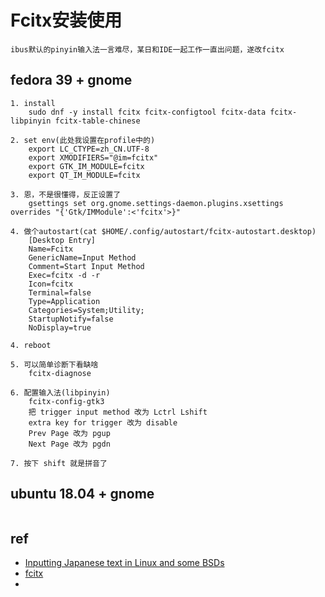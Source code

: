 # Fcitx安装使用
```
ibus默认的pinyin输入法一言难尽，某日和IDE一起工作一直出问题，遂改fcitx
```

## fedora 39 + gnome
```
1. install
    sudo dnf -y install fcitx fcitx-configtool fcitx-data fcitx-libpinyin fcitx-table-chinese

2. set env(此处我设置在profile中的)
    export LC_CTYPE=zh_CN.UTF-8
    export XMODIFIERS="@im=fcitx"
    export GTK_IM_MODULE=fcitx
    export QT_IM_MODULE=fcitx

3. 恩，不是很懂得，反正设置了
    gsettings set org.gnome.settings-daemon.plugins.xsettings overrides "{'Gtk/IMModule':<'fcitx'>}"

4. 做个autostart(cat $HOME/.config/autostart/fcitx-autostart.desktop)
    [Desktop Entry]
    Name=Fcitx
    GenericName=Input Method
    Comment=Start Input Method
    Exec=fcitx -d -r
    Icon=fcitx
    Terminal=false
    Type=Application
    Categories=System;Utility;
    StartupNotify=false
    NoDisplay=true

4. reboot

5. 可以简单诊断下看缺啥
    fcitx-diagnose

6. 配置输入法(libpinyin)
    fcitx-config-gtk3
    把 trigger input method 改为 Lctrl Lshift
    extra key for trigger 改为 disable
    Prev Page 改为 pgup
    Next Page 改为 pgdn

7. 按下 shift 就是拼音了
```

## ubuntu 18.04 + gnome
```
```

## ref
* [Inputting Japanese text in Linux and some BSDs](https://srobb.net/jpninpt.html#Fedora)
* [fcitx](https://wiki.archlinux.org/title/fcitx)
* 